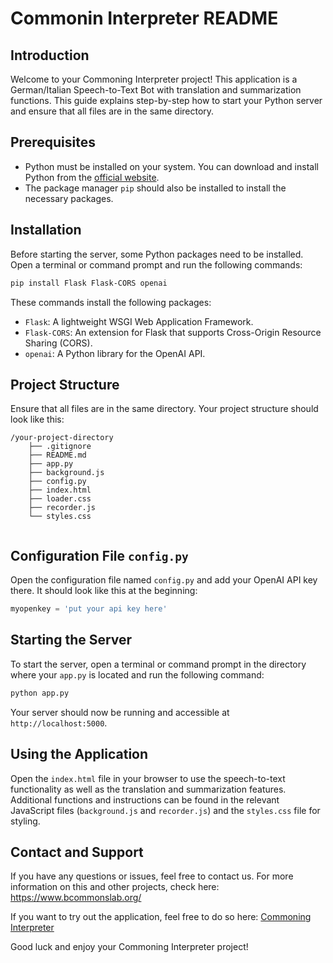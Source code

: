 # Commonin Interpreter README





## Introduction

Welcome to your Commoning Interpreter project! This application is a German/Italian Speech-to-Text Bot with translation and summarization functions. This guide explains step-by-step how to start your Python server and ensure that all files are in the same directory.

## Prerequisites

- Python must be installed on your system. You can download and install Python from the [official website](https://www.python.org/).
- The package manager `pip` should also be installed to install the necessary packages.

## Installation

Before starting the server, some Python packages need to be installed. Open a terminal or command prompt and run the following commands:

```bash
pip install Flask Flask-CORS openai
```

These commands install the following packages:
- `Flask`: A lightweight WSGI Web Application Framework.
- `Flask-CORS`: An extension for Flask that supports Cross-Origin Resource Sharing (CORS).
- `openai`: A Python library for the OpenAI API.

## Project Structure

Ensure that all files are in the same directory. Your project structure should look like this:

```
/your-project-directory
    ├── .gitignore
    ├── README.md
    ├── app.py
    ├── background.js
    ├── config.py
    ├── index.html
    ├── loader.css
    ├── recorder.js
    └── styles.css
    
```

## Configuration File `config.py`

Open the configuration file named `config.py` and add your OpenAI API key there. It should look like this at the beginning:

```python
myopenkey = 'put your api key here'
```

## Starting the Server

To start the server, open a terminal or command prompt in the directory where your `app.py` is located and run the following command:

```bash
python app.py
```

Your server should now be running and accessible at `http://localhost:5000`.

## Using the Application

Open the `index.html` file in your browser to use the speech-to-text functionality as well as the translation and summarization features. Additional functions and instructions can be found in the relevant JavaScript files (`background.js` and `recorder.js`) and the `styles.css` file for styling.

## Contact and Support

If you have any questions or issues, feel free to contact us. For more information on this and other projects, check here: https://www.bcommonslab.org/

If you want to try out the application, feel free to do so here: 
[Commoning Interpreter](https://www.bcommonslab.org/en/visions/commoningversteher)

Good luck and enjoy your Commoning Interpreter project!

